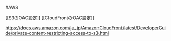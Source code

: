 #AWS 


[[S3のOAC設定]]
[[CloudFrontのOAC設定]]


https://docs.aws.amazon.com/ja_jp/AmazonCloudFront/latest/DeveloperGuide/private-content-restricting-access-to-s3.html
